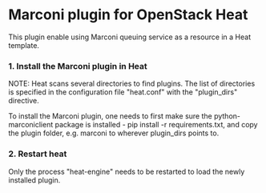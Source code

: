 Marconi plugin for OpenStack Heat
================================

This plugin enable using Marconi queuing service as a resource in a Heat template.


### 1. Install the Marconi plugin in Heat

NOTE: Heat scans several directories to find plugins. The list of directories
is specified in the configuration file "heat.conf" with the "plugin_dirs"
directive.

To install the Marconi plugin, one needs to first make sure the
python-marconiclient package is installed - pip install -r requirements.txt, and
copy the plugin folder, e.g. marconi to wherever plugin_dirs points to.


### 2. Restart heat

Only the process "heat-engine" needs to be restarted to load the newly installed
plugin.
